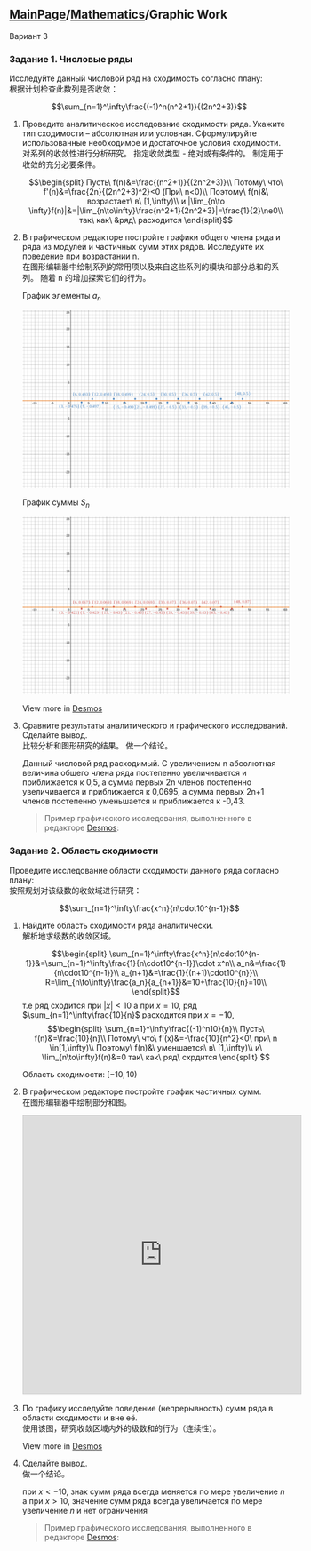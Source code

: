 <head>
  <script src="https://cdn.mathjax.org/mathjax/latest/MathJax.js?config=TeX-AMS-MML_HTMLorMML" type="text/javascript"></script>
  <script type="text/x-mathjax-config">
    MathJax.Hub.Config({
      tex2jax: {
      skipTags: ['script', 'noscript', 'style', 'textarea', 'pre'],
      inlineMath: [['$','$']]
      }
    });
  </script>
</head>

## [MainPage](../index.md)/[Mathematics](README.md)/Graphic Work

Вариант 3

### Задание 1. Числовые ряды

Исследуйте данный числовой ряд на сходимость согласно плану:  
根据计划检查此数列是否收敛：

$$\sum_{n=1}^\infty\frac{(-1)^n(n^2+1)}{(2n^2+3)}$$

1. Проведите аналитическое исследование сходимости ряда. Укажите тип сходимости – абсолютная или условная. Сформулируйте использованные необходимое и достаточное условия сходимости.  
   对系列的收敛性进行分析研究。 指定收敛类型 - 绝对或有条件的。 制定用于收敛的充分必要条件。

   $$\begin{split}
    Пусть\ f(n)&=\frac{(n^2+1)}{(2n^2+3)}\\
    Потому\ что\ f'(n)&=\frac{2n}{(2n^2+3)^2}<0 (При\ n<0)\\
    Поэтому\ f(n)&\ возрастает\ в\ [1,\infty)\\
    и |\lim_{n\to \infty}f(n)|&=|\lim_{n\to\infty}\frac{n^2+1}{2n^2+3}|=\frac{1}{2}\ne0\\
    так\ как\ &ряд\ расходится
   \end{split}$$
   

2. В графическом редакторе постройте графики общего члена ряда и ряда из модулей и частичных сумм этих рядов. Исследуйте их поведение при возрастании n.  
   在图形编辑器中绘制系列的常用项以及来自这些系列的模块和部分总和的系列。 随着 n 的增加探索它们的行为。

   График элементы $a_n$

   ![](../pic/GraphicWork2/GraphicWork2-1.svg)

   График суммы $S_n$

   ![](../pic/GraphicWork2/GraphicWork2-2.svg)

   View more in [Desmos](https://www.desmos.com/calculator/v7okjuxdts)

3. Сравните результаты аналитического и графического исследований. Сделайте вывод.  
   比较分析和图形研究的结果。 做一个结论。

   Данный числовой ряд расходимый. С увеличением n абсолютная величина общего члена ряда постепенно увеличивается и приближается к 0,5, а сумма первых 2n членов постепенно увеличивается и приближается к 0,0695, а сумма первых 2n+1 членов постепенно уменьшается и приближается к -0,43.

   > Пример графического исследования, выполненного в редакторе [Desmos](https://www.desmos.com/calculator/aa1pikkksx ):

### Задание 2. Область сходимости
Проведите исследование области сходимости данного ряда согласно плану:  
按照规划对该级数的收敛域进行研究：

$$\sum_{n=1}^\infty\frac{x^n}{n\cdot10^{n-1}}$$

1. Найдите область сходимости ряда аналитически.  
   解析地求级数的收敛区域。

   $$\begin{split}
    \sum_{n=1}^\infty\frac{x^n}{n\cdot10^{n-1}}&=\sum_{n=1}^\infty\frac{1}{n\cdot10^{n-1}}\cdot x^n\\
    a_n&=\frac{1}{n\cdot10^{n-1}}\\
    a_{n+1}&=\frac{1}{(n+1)\cdot10^{n}}\\
    R=\lim_{n\to\infty}\frac{a_n}{a_{n+1}}&=10+\frac{10}{n}=10\\
   \end{split}$$
   т.е ряд сходится при $|x|<10$
   а при $x=10$, ряд $\sum_{n=1}^\infty\frac{10}{n}$ расходится
   при $x=-10$, 
   $$\begin{split}
    \sum_{n=1}^\infty\frac{(-1)^n10}{n}\\
    Пусть\ f(n)&=\frac{10}{n}\\
    Потому\ что\ f'(x)&=-\frac{10}{n^2}<0\ при\ n \in[1,\infty)\\
    Поэтому\ f(n)&\ уменшается\ в\ [1,\infty)\\
    и\ \lim_{n\to\infty}f(n)&=0
    так\ как\ ряд\ схрдится
   \end{split}
   $$

   Область сходимости: $[-10,10)$

2. В графическом редакторе постройте график частичных сумм.  
   在图形编辑器中绘制部分和图。

   <iframe src="https://www.desmos.com/calculator/wnb3x35rng?embed" width="500" height="500" style="border: 1px solid #ccc" frameborder=0></iframe>

3. По графику исследуйте поведение (непрерывность) сумм ряда в области сходимости и вне её.  
   使用该图，研究收敛区域内外的级数和的行为（连续性）。

   View more in [Desmos](https://www.desmos.com/calculator/kdrto7abpo?lang=zh-CN)

4. Сделайте вывод.  
   做一个结论。

   при $x<-10$, знак сумм ряда всегда меняется по мере увеличение $n$
   а при $x>10$, значение сумм ряда всегда увеличается по мере увеличение $n$ и нет ограничения

   > Пример графического исследования, выполненного в редакторе [Desmos](https://www.desmos.com/calculator/kdrto7abpo):
